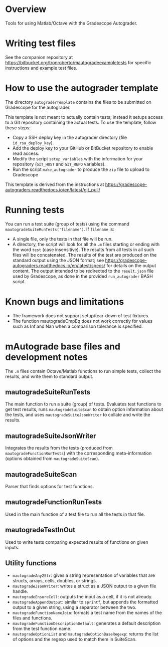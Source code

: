 # Overview
Tools for using Matlab/Octave with the Gradescope Autograder.

# Writing test files
See the companion repository at https://bitbucket.org/tronroberto/mautogradeexampletests for specific instructions and example test files.

# How to use the autograder template
The directory `autograderTemplate` contains the files to be submitted on Gradescope for the autograder. 

This template is not meant to actually contain tests; instead it setups access to a Git repository containing the actual tests. To use the template, follow these steps:
* Copy a SSH deploy key in the autograder directory (file `id_rsa_deploy_key`).
* Add the deploy key to your GitHub or BitBucket repository to enable read access.
* Modify the script `setup_variables` with the information for your repository (`GIT_HOST` and `GIT_REPO` variables).
* Run the script `make_autograder` to produce the `zip` file to upload to Gradescope

This template is derived from the instructions at https://gradescope-autograders.readthedocs.io/en/latest/git_pull/

# Running tests
You can run a test suite (group of tests) using the command `mautogradeSuiteRunTests('filename')`. If `filename` is:
* A single file, only the tests in that file will be run.
* A directory, the script will look for all the `.m` files starting or ending with the word `test` (case insensitive). The results from all tests in all such files will be concatenated.
The results of the test are produced on the standard output using the JSON format; see https://gradescope-autograders.readthedocs.io/en/latest/specs/ for details on the output content. The output intended to be redirected to the `result.json` file used by Gradescope, as done in the provided `run_autograder` BASH script.

# Known bugs and limitations
- The framework does not support setup/tear-down of test fixtures.
- The function mautogradeCmpEq does not work correctly for values such as Inf and Nan when a comparison tolerance is specified.

# mAutograde base files and development notes
The `.m` files contain Octave/Matlab functions to run simple tests, collect the results, and write them to standard output.

## mautogradeSuiteRunTests
The main function to run a suite (group) of tests. Evaluates test functions to get test results, runs `mautogradeSuiteScan` to obtain option information about the tests, and uses `mautogradeSuiteJsonWriter` to collate and write the results.

## mautogradeSuiteJsonWriter
Integrates the results from the tests (produced from `mautogradeFunctionRunTests`) with the corresponding meta-information (options obtained from `mautogradeSuiteScan`).

## mautogradeSuiteScan
Parser that finds options for test functions.

## mautogradeFunctionRunTests
Used in the main function of a test file to run all the tests in that file.

## mautogradeTestInOut
Used to write tests comparing expected results of functions on given inputs.

## Utility functions
* `mautogradeAny2Str`: gives a string representation of variables that are structs, arrays, cells, doubles, or strings.
* `mautogradeJsonWriter`: writes a struct as a JSON output to a given file handle.
* `mautogradeEnsureCell`: outputs the input as a cell, if it is not already.
* `mautogradeAppendOutput`: similar to `sprintf`, but appends the formatted output to a given string, using a separator between the two.
* `mautogradeFunctionNameJoin`: formats a test name from the names of the files and functions.
* `mautogradeFunctionDescriptionDefault`: generates a default description from the test function name.
* `mautogradeOptionList` and `mautogradeOptionBaseRegexp`: returns the list of options and the regexp used to match them in SuiteScan.


